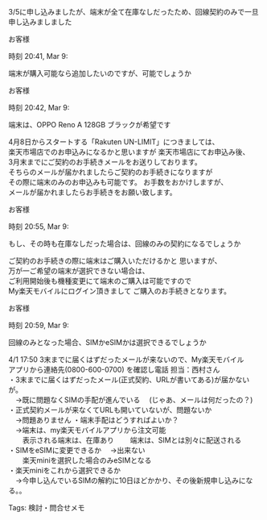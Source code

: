 3/5に申し込みましたが、端末が全て在庫なしだったため、回線契約のみで一旦申し込みましました

お客様

時刻 20:41, Mar 9:

端末が購入可能なら追加したいのですが、可能でしょうか

お客様

時刻 20:42, Mar 9:

端末は、OPPO Reno A 128GB ブラックが希望です

4月8日からスタートする「Rakuten UN-LIMIT」につきましては、  
楽天市場店でのお申込みになるかと思いますが 楽天市場店にてお申込み後、  
3月末までにご契約のお手続きメールをお送りしております。  
そちらのメールが届かれましたらご契約のお手続きになりますが  
その際に端末のみのお申込みも可能です。 お手数をおかけしますが、  
メールが届かれましたらお手続きをお願い致します。  

お客様

時刻 20:55, Mar 9:

もし、その時も在庫なしだった場合は、回線のみの契約になるでしょうか

ご契約のお手続きの際に端末はご購入いただけるかと 思いますが、  
万が一ご希望の端末が選択できない場合は、  
ご利用開始後も機種変更にて端末のご購入は可能ですので  
My楽天モバイルにログイン頂きまして ご購入のお手続きとなります。  

お客様

時刻 20:59, Mar 9:

回線のみとなった場合、SIMかeSIMかは選択できるでしょうか

4/1 17:50 3末までに届くはずだったメールが来ないので、My楽天モバイル  
アプリから連絡先(0800-600-0700) を確認し電話 担当：西村さん  
・3末までに届くはずだったメール(正式契約、URLが書いてある)が届かないが。  
　→既に問題なくSIMの手配が進んでいる 　(じゃあ、メールは何だったの？)  
・正式契約メールが来なくてURLも開いていないが、問題ないか  
　→問題ありません ・端末手配はどうすればよいか？  
　→端末は、my楽天モバイルアプリから注文可能  
　　表示される端末は、在庫あり 　　端末は、SIMとは別々に配送される  
・SIMをeSIMに変更できるか 　→出来ない  
　　楽天miniを選択した場合のみeSIMとなる  
・楽天miniをこれから選択できるか  
　→今申し込んでいるSIMの解約に10日ほどかかり、その後新規申し込みになる。。  

Tags: 検討・問合せメモ